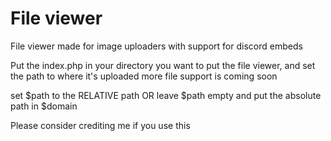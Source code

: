 # File viewer
File viewer made for image uploaders with support for discord embeds

Put the index.php in your directory you want to put the file viewer, and set the path to where it's uploaded
more file support is coming soon

set $path to the RELATIVE path OR
leave $path empty and put the absolute path in $domain

Please consider crediting me if you use this 

